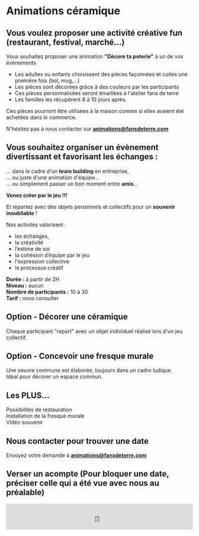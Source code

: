 # Animations céramique
## Vous voulez proposer une activité créative fun (restaurant, festival, marché...)   
Vous souhaitez proposer une animation **"Décore ta poterie"** à un de vos évènements  
- Les adultes ou enfants choisissent des pièces façonnées et cuites une première fois (bol, mug,...)    
- Les pièces sont décorées grâce à des couleurs par les participants   
- Ces pièces personnalisées seront émaillées à l'atelier fans de terre   
- Les familles les récupèrent 8 à 10 jours après.   

Ces pièces pourront être utilisées à la maison comme si elles avaient été achetées dans le commerce.   

N'hésitez pas à nous contacter sur **animations@fansdeterre.com**   

## Vous souhaitez organiser un évènement divertissant et favorisant les échanges :      
... dans le cadre d'un **team building** en entreprise,   
... ou juste d'une animation d'équipe...   
... ou simplement passer un bon moment entre **amis**...  

**Venez créer par le jeu !!!**    

Et repartez avec des objets personnels et collectifs pour un **souvenir inoubliable** !  

Nos activités valorisent :  
- les échanges,
- la créativité
- l’estime de soi  
- la cohésion d’équipe par le jeu  
- l'expression collective  
- le processus créatif  

**Durée :** à partir de 2H  
**Niveau :** aucun  
**Nombre de participants :** 10 à 30   
**Tarif :** nous consulter  

## Option - Décorer une céramique  
Chaque participant "repart" avec un objet individuel réalisé lors d'un jeu collectif.   

## Option - Concevoir une fresque murale
Une oeuvre commune est élaborée, toujours dans un cadre ludique.  
Idéal pour décorer un espace commun.


## Les PLUS...    
Possibilités de restauration  
Installation de la fresque murale  
Vidéo souvenir  

## Nous contacter pour trouver une date  
Envoyez votre demande à **animations@fansdeterre.com**       


## Verser un acompte (Pour bloquer une date, préciser celle qui a été vue avec nous au préalable)
<iframe id="haWidget" allowtransparency="true" src="https://www.helloasso.com/associations/fans-de-terre/evenements/reglement-libre/widget-bouton" style="width: 100%; height: 70px; border: none;"></iframe>  
